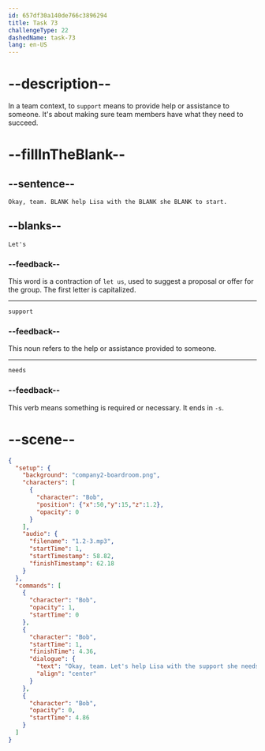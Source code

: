 ```yaml
---
id: 657df30a140de766c3896294
title: Task 73
challengeType: 22
dashedName: task-73
lang: en-US
---
```


<!--
AUDIO REFERENCE:
Bob: Okay, team. Let's help Lisa with the support she needs to start.
-->

# --description--

In a team context, to `support` means to provide help or assistance to someone. It's about making sure team members have what they need to succeed. 

# --fillInTheBlank--

## --sentence--

`Okay, team. BLANK help Lisa with the BLANK she BLANK to start.`

## --blanks--

`Let's`

### --feedback--

This word is a contraction of `let us`, used to suggest a proposal or offer for the group. The first letter is capitalized.

---

`support`

### --feedback--

This noun refers to the help or assistance provided to someone.

---

`needs`

### --feedback--

This verb means something is required or necessary. It ends in `-s`.

# --scene--

```json
{
  "setup": {
    "background": "company2-boardroom.png",
    "characters": [
      {
        "character": "Bob",
        "position": {"x":50,"y":15,"z":1.2},
        "opacity": 0
      }
    ],
    "audio": {
      "filename": "1.2-3.mp3",
      "startTime": 1,
      "startTimestamp": 58.82,
      "finishTimestamp": 62.18
    }
  },
  "commands": [
    {
      "character": "Bob",
      "opacity": 1,
      "startTime": 0
    },
    {
      "character": "Bob",
      "startTime": 1,
      "finishTime": 4.36,
      "dialogue": {
        "text": "Okay, team. Let's help Lisa with the support she needs to start.",
        "align": "center"
      }
    },
    {
      "character": "Bob",
      "opacity": 0,
      "startTime": 4.86
    }
  ]
}
```
